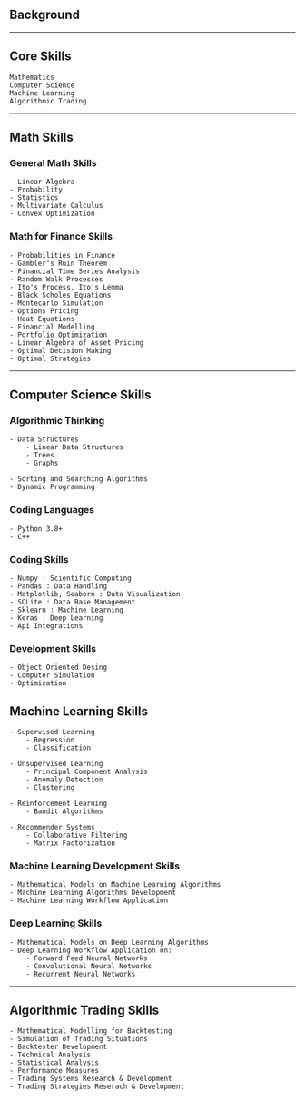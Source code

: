 ## Background

<!-- 
i. Computer Science
ii. Quantitative Fiannce 
iii. Machine Learning
-->

________________________________________________________________________________________________________________________________________________________________

## Core Skills
    Mathematics 
    Computer Science 
    Machine Learning
    Algorithmic Trading

________________________________________________________________________________________________________________________________________________________________

## Math Skills

### General Math Skills
    - Linear Algebra
    - Probability
    - Statistics
    - Multivariate Calculus
    - Convex Optimization
    
### Math for Finance Skills
    - Probabilities in Finance
    - Gambler's Ruin Theorem
    - Financial Time Series Analysis
    - Random Walk Processes
    - Ito's Process, Ito's Lemma
    - Black Scholes Equations
    - Montecarlo Simulation
    - Options Pricing
    - Heat Equations
    - Financial Modelling
    - Portfolio Optimization
    - Linear Algebra of Asset Pricing
    - Optimal Decision Making 
    - Optimal Strategies

________________________________________________________________________________________________________________________________________________________________

## Computer Science Skills

### Algorithmic Thinking
    - Data Structures
        - Linear Data Structures
        - Trees
        - Graphs
        
    - Sorting and Searching Algorithms
    - Dynamic Programming

### Coding Languages
    - Python 3.8+
    - C++
    
### Coding Skills
    - Numpy : Scientific Computing
    - Pandas : Data Handling
    - Matplotlib, Seaborn : Data Visualization
    - SQLite : Data Base Management
    - Sklearn : Machine Learning
    - Keras : Deep Learning
    - Api Integrations

### Development Skills
    - Object Oriented Desing
    - Computer Simulation
    - Optimization
    
## Machine Learning Skills
    - Supervised Learning
        - Regression
        - Classification

    - Unsupervised Learning
        - Principal Component Analysis
        - Anomaly Detection
        - Clustering

    - Reinforcement Learning
        - Bandit Algorithms

    - Recommender Systems
        - Collaborative Filtering
        - Matrix Factorization

### Machine Learning Development Skills 
    - Mathematical Models on Machine Learning Algorithms
    - Machine Learning Algorithms Development
    - Machine Learning Workflow Application
    
### Deep Learning Skills
    - Mathematical Models on Deep Learning Algorithms
    - Deep Learning Workflow Application on:
        - Forward Feed Neural Networks
        - Convolutional Neural Networks
        - Recurrent Neural Networks

________________________________________________________________________________________________________________________________________________________________

## Algorithmic Trading Skills
    - Mathematical Modelling for Backtesting 
    - Simulation of Trading Situations
    - Backtester Development
    - Technical Analysis
    - Statistical Analysis
    - Performance Measures
    - Trading Systems Research & Development
    - Trading Strategies Reserach & Development
    


